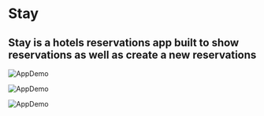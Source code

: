 # Stay

## Stay is a hotels reservations app built to show reservations as well as create a new reservations

![AppDemo](https://i.imgur.com/2ii6Cip.png)
![AppDemo](https://i.imgur.com/SYr9Pg9.png)
![AppDemo](https://i.imgur.com/bMJNSsn.png)
